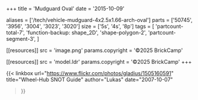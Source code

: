 +++
title = 'Mudguard Oval'
date  = '2015-10-09'

aliases = ['/tech/vehicle-mudguard-4x2.5x1.66-arch-oval']
parts = ['50745', '3956', '3004', '3023', '3020']
size  = ['5s', '4s', '8p']
tags  = [
  'partcount-total-7',
  'function-backup: shape_2D',
  'shape-polygon-2',
  'partcount-segment-3',
]

[[resources]]
src              = 'image.png'
params.copyright = '©2025 BrickCamp'

[[resources]]
src              = 'model.ldr'
params.copyright = '©2025 BrickCamp'
+++

{{< linkbox
    url="https://www.flickr.com/photos/gladius/1505160591"
    title="Wheel-Hub SNOT Guide"
    author="Lukas"
    date="2007-10-07"
>}}
